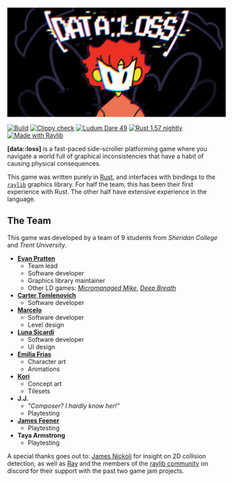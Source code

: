 
![](./game/assets/logos/game-banner.png)

[![Build](https://github.com/Ewpratten/ludum-dare-49/actions/workflows/build.yml/badge.svg)](https://github.com/Ewpratten/ludum-dare-49/actions/workflows/build.yml)
[![Clippy check](https://github.com/Ewpratten/ludum-dare-49/actions/workflows/clippy.yml/badge.svg)](https://github.com/Ewpratten/ludum-dare-49/actions/workflows/clippy.yml)
[![Ludum Dare 49](https://img.shields.io/badge/Ludum%20Dare-49-orange)](https://ldjam.com/events/ludum-dare/49/$261521)
[![Rust 1.57 nightly](https://img.shields.io/badge/Rust-1.57%20nightly-orange)](https://www.rust-lang.org/)
[![Made with Raylib](https://img.shields.io/badge/Made%20With-raylib-blue)](https://www.raylib.com/)

**[data::loss]** is a fast-paced side-scroller platforming game where you navigate a world full of graphical inconsistencies that have a habit of causing physical consequences.

This game was written purely in [Rust](https://www.rust-lang.org/), and interfaces with bindings to the [`raylib`](https://raylib.com) graphics library. For half the team, this has been their first experience with Rust. The other half have extensive experience in the language.

## The Team

This game was developed by a team of 9 students from *Sheridan College* and *Trent University*.

- [**Evan Pratten**](https://github.com/ewpratten)
  - Team lead
  - Software developer
  - Graphics library maintainer
  - Other LD games: [*Micromanaged Mike*](https://ldjam.com/events/ludum-dare/46/micromanaged-mike), [*Deep Breath*](https://github.com/ewpratten/ludum-dare-48)
- [**Carter Tomlenovich**](https://github.com/hyperliskdev)
  - Software developer
- [**Marcelo**](https://github.com/SNOWZ7Z)
  - Software developer
  - Level design
- [**Luna Sicardi**](https://github.com/LuS404)
  - Software developer
  - UI design
- [**Emilia Frias**](https://www.instagram.com/demilurii/)
  - Character art
  - Animations
- [**Kori**](https://www.instagram.com/korigama/)
  - Concept art
  - Tilesets
- **J.J.**
  - *"Composer? I hardly know her!"*
  - Playtesting
- [**James Feener**](https://twitter.com/jamesmakesgame)
  - Playtesting
- **Taya Armstrong**
  - Playtesting

A special thanks goes out to: [James Nickoli](https://github.com/rsninja722/) for insight on 2D collision detection, as well as [Ray](https://github.com/raysan5) and the members of the [raylib community](https://discord.gg/raylib) on discord for their support with the past two game jam projects.
